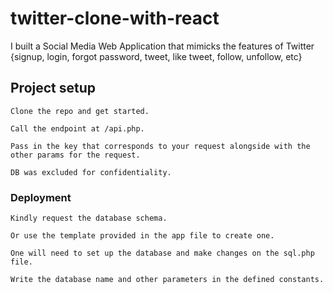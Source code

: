 # twitter-clone-with-react
I built a Social Media Web Application that mimicks the features of Twitter {signup, login, forgot password, tweet, like tweet, follow, unfollow, etc}

## Project setup
```
Clone the repo and get started. 

Call the endpoint at /api.php. 

Pass in the key that corresponds to your request alongside with the other params for the request. 

DB was excluded for confidentiality.
```

### Deployment
```
Kindly request the database schema. 

Or use the template provided in the app file to create one.

One will need to set up the database and make changes on the sql.php file.

Write the database name and other parameters in the defined constants.
